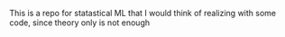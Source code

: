 This is a repo for statastical ML that I would think of realizing with some code, since theory only is not enough 